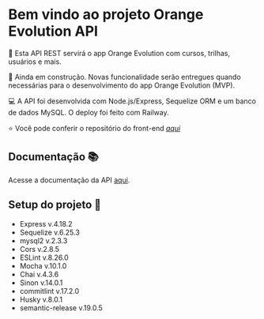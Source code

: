 # Bem vindo ao projeto **Orange Evolution API**

🍊 Esta API REST servirá o app Orange Evolution com cursos, trilhas, usuários e mais.

🚧 Ainda em construção. Novas funcionalidade serão entregues quando necessárias para o desenvolvimento do app Orange Evolution (MVP).

💻 A API foi desenvolvida com Node.js/Express, Sequelize ORM e um banco de dados MySQL. O deploy foi feito com Railway.

⭐ Você pode conferir o repositório do front-end _[aqui](https://github.com/andersonfpcorrea/orange-evolution-front)_

## Documentação 📚

Acesse a documentação da API [aqui](https://documenter.getpostman.com/view/21880237/2s8YYHKNDS).

## Setup do projeto 🔧

- Express v.4.18.2
- Sequelize v.6.25.3
- mysql2 v.2.3.3
- Cors v.2.8.5
- ESLint v.8.26.0
- Mocha v.10.1.0
- Chai v.4.3.6
- Sinon v.14.0.1
- commitlint v.17.2.0
- Husky v.8.0.1
- semantic-release v.19.0.5
